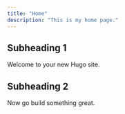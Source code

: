 ```yaml
---
title: "Home"
description: "This is my home page."
---
```


## Subheading 1

Welcome to your new Hugo site.

## Subheading 2

Now go build something great.
